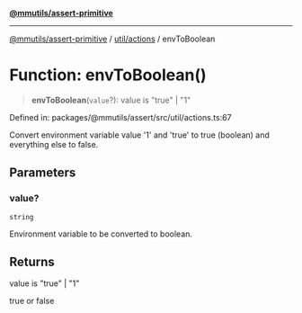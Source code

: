 [**@mmutils/assert-primitive**](../../../README.md)

***

[@mmutils/assert-primitive](../../../modules.md) / [util/actions](../README.md) / envToBoolean

# Function: envToBoolean()

> **envToBoolean**(`value`?): value is "true" \| "1"

Defined in: packages/@mmutils/assert/src/util/actions.ts:67

Convert environment variable value '1' and 'true' to true (boolean) and
everything else to false.

## Parameters

### value?

`string`

Environment variable to be converted to boolean.

## Returns

value is "true" \| "1"

true or false
